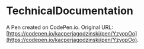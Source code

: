 # TechnicalDocumentation

A Pen created on CodePen.io. Original URL: [https://codepen.io/kacperjagodzinski/pen/YzyopOo](https://codepen.io/kacperjagodzinski/pen/YzyopOo).


